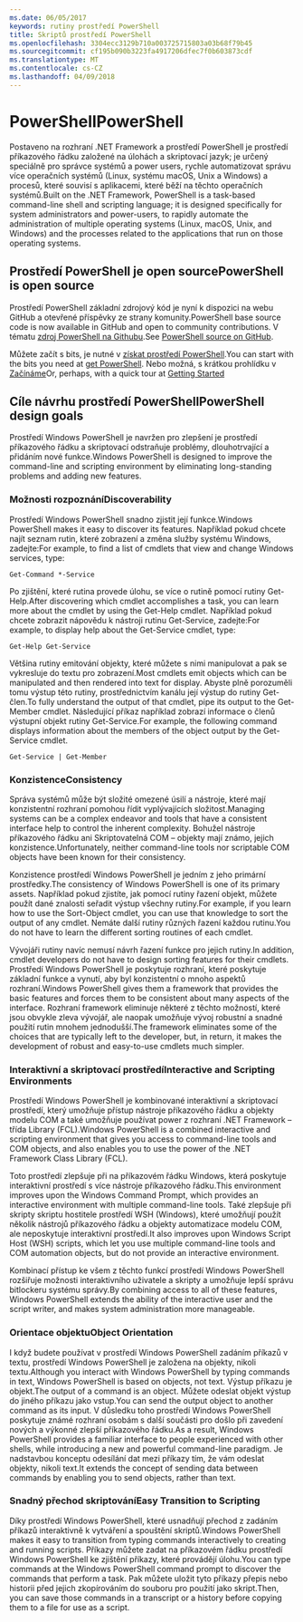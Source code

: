 ```yaml
---
ms.date: 06/05/2017
keywords: rutiny prostředí PowerShell
title: Skriptů prostředí PowerShell
ms.openlocfilehash: 3304ecc3129b710a003725715803a03b68f79b45
ms.sourcegitcommit: cf195b090b3223fa4917206dfec7f0b603873cdf
ms.translationtype: MT
ms.contentlocale: cs-CZ
ms.lasthandoff: 04/09/2018
---
```

# <a name="powershell"></a><span data-ttu-id="60d31-103">PowerShell</span><span class="sxs-lookup"><span data-stu-id="60d31-103">PowerShell</span></span>

<span data-ttu-id="60d31-104">Postaveno na rozhraní .NET Framework a prostředí PowerShell je prostředí příkazového řádku založené na úlohách a skriptovací jazyk; je určený speciálně pro správce systémů a power users, rychle automatizovat správu více operačních systémů (Linux, systému macOS, Unix a Windows) a procesů, které souvisí s aplikacemi, které běží na těchto operačních systémů.</span><span class="sxs-lookup"><span data-stu-id="60d31-104">Built on the .NET Framework, PowerShell is a task-based command-line shell and scripting language; it is designed specifically for system administrators and power-users, to rapidly automate the administration of multiple operating systems (Linux, macOS, Unix, and Windows) and the processes related to the applications that run on those operating systems.</span></span>

## <a name="powershell-is-open-source"></a><span data-ttu-id="60d31-105">Prostředí PowerShell je open source</span><span class="sxs-lookup"><span data-stu-id="60d31-105">PowerShell is open source</span></span>

<span data-ttu-id="60d31-106">Prostředí PowerShell základní zdrojový kód je nyní k dispozici na webu GitHub a otevřené příspěvky ze strany komunity.</span><span class="sxs-lookup"><span data-stu-id="60d31-106">PowerShell base source code is now available in GitHub and open to community contributions.</span></span> <span data-ttu-id="60d31-107">V tématu [zdroj PowerShell na Githubu](https://github.com/powershell/powershell).</span><span class="sxs-lookup"><span data-stu-id="60d31-107">See [PowerShell source on GitHub](https://github.com/powershell/powershell).</span></span>

<span data-ttu-id="60d31-108">Můžete začít s bits, je nutné v [získat prostředí PowerShell](https://github.com/PowerShell/PowerShell#get-powershell).</span><span class="sxs-lookup"><span data-stu-id="60d31-108">You can start with the bits you need at [get PowerShell](https://github.com/PowerShell/PowerShell#get-powershell).</span></span>
<span data-ttu-id="60d31-109">Nebo možná, s krátkou prohlídku v [Začínáme](https://github.com/PowerShell/PowerShell/blob/master/docs/learning-powershell)</span><span class="sxs-lookup"><span data-stu-id="60d31-109">Or, perhaps, with a quick tour at [Getting Started](https://github.com/PowerShell/PowerShell/blob/master/docs/learning-powershell)</span></span>

## <a name="powershell-design-goals"></a><span data-ttu-id="60d31-110">Cíle návrhu prostředí PowerShell</span><span class="sxs-lookup"><span data-stu-id="60d31-110">PowerShell design goals</span></span>
<span data-ttu-id="60d31-111">Prostředí Windows PowerShell je navržen pro zlepšení je prostředí příkazového řádku a skriptovací odstraňuje problémy, dlouhotrvající a přidáním nové funkce.</span><span class="sxs-lookup"><span data-stu-id="60d31-111">Windows PowerShell is designed to improve the command-line and scripting environment by eliminating long-standing problems and adding new features.</span></span>

### <a name="discoverability"></a><span data-ttu-id="60d31-112">Možnosti rozpoznání</span><span class="sxs-lookup"><span data-stu-id="60d31-112">Discoverability</span></span>
<span data-ttu-id="60d31-113">Prostředí Windows PowerShell snadno zjistit její funkce.</span><span class="sxs-lookup"><span data-stu-id="60d31-113">Windows PowerShell makes it easy to discover its features.</span></span> <span data-ttu-id="60d31-114">Například pokud chcete najít seznam rutin, které zobrazení a změna služby systému Windows, zadejte:</span><span class="sxs-lookup"><span data-stu-id="60d31-114">For example, to find a list of cmdlets that view and change Windows services, type:</span></span>

```
Get-Command *-Service
```

<span data-ttu-id="60d31-115">Po zjištění, které rutina provede úlohu, se více o rutině pomocí rutiny Get-Help.</span><span class="sxs-lookup"><span data-stu-id="60d31-115">After discovering which cmdlet accomplishes a task, you can learn more about the cmdlet by using the Get-Help cmdlet.</span></span> <span data-ttu-id="60d31-116">Například pokud chcete zobrazit nápovědu k nástroji rutinu Get-Service, zadejte:</span><span class="sxs-lookup"><span data-stu-id="60d31-116">For example, to display help about the Get-Service cmdlet, type:</span></span>

```
Get-Help Get-Service
```
<span data-ttu-id="60d31-117">Většina rutiny emitování objekty, které můžete s nimi manipulovat a pak se vykresluje do textu pro zobrazení.</span><span class="sxs-lookup"><span data-stu-id="60d31-117">Most cmdlets emit objects which can be manipulated and then rendered into text for display.</span></span> <span data-ttu-id="60d31-118">Abyste plně porozuměli tomu výstup této rutiny, prostřednictvím kanálu její výstup do rutiny Get-člen.</span><span class="sxs-lookup"><span data-stu-id="60d31-118">To fully understand the output of that cmdlet, pipe its output to the Get-Member cmdlet.</span></span> <span data-ttu-id="60d31-119">Následující příkaz například zobrazí informace o členů výstupní objekt rutiny Get-Service.</span><span class="sxs-lookup"><span data-stu-id="60d31-119">For example, the following command displays information about the members of the object output by the Get-Service cmdlet.</span></span>

```
Get-Service | Get-Member
```

### <a name="consistency"></a><span data-ttu-id="60d31-120">Konzistence</span><span class="sxs-lookup"><span data-stu-id="60d31-120">Consistency</span></span>
<span data-ttu-id="60d31-121">Správa systémů může být složité omezené úsilí a nástroje, které mají konzistentní rozhraní pomohou řídit vyplývajících složitost.</span><span class="sxs-lookup"><span data-stu-id="60d31-121">Managing systems can be a complex endeavor and tools that have a consistent interface help to control the inherent complexity.</span></span> <span data-ttu-id="60d31-122">Bohužel nástroje příkazového řádku ani Skriptovatelná COM – objekty mají známo, jejich konzistence.</span><span class="sxs-lookup"><span data-stu-id="60d31-122">Unfortunately, neither command-line tools nor scriptable COM objects have been known for their consistency.</span></span>

<span data-ttu-id="60d31-123">Konzistence prostředí Windows PowerShell je jedním z jeho primární prostředky.</span><span class="sxs-lookup"><span data-stu-id="60d31-123">The consistency of Windows PowerShell is one of its primary assets.</span></span> <span data-ttu-id="60d31-124">Například pokud zjistíte, jak pomocí rutiny řazení objekt, můžete použít dané znalosti seřadit výstup všechny rutiny.</span><span class="sxs-lookup"><span data-stu-id="60d31-124">For example, if you learn how to use the Sort-Object cmdlet, you can use that knowledge to sort the output of any cmdlet.</span></span> <span data-ttu-id="60d31-125">Nemáte další rutiny různých řazení každou rutinu.</span><span class="sxs-lookup"><span data-stu-id="60d31-125">You do not have to learn the different sorting routines of each cmdlet.</span></span>

<span data-ttu-id="60d31-126">Vývojáři rutiny navíc nemusí návrh řazení funkce pro jejich rutiny.</span><span class="sxs-lookup"><span data-stu-id="60d31-126">In addition, cmdlet developers do not have to design sorting features for their cmdlets.</span></span> <span data-ttu-id="60d31-127">Prostředí Windows PowerShell je poskytuje rozhraní, které poskytuje základní funkce a vynutí, aby byl konzistentní o mnoho aspektů rozhraní.</span><span class="sxs-lookup"><span data-stu-id="60d31-127">Windows PowerShell gives them a framework that provides the basic features and forces them to be consistent about many aspects of the interface.</span></span> <span data-ttu-id="60d31-128">Rozhraní framework eliminuje některé z těchto možností, které jsou obvykle zleva vývojář, ale naopak umožňuje vývoj robustní a snadné použití rutin mnohem jednodušší.</span><span class="sxs-lookup"><span data-stu-id="60d31-128">The framework eliminates some of the choices that are typically left to the developer, but, in return, it makes the development of robust and easy-to-use cmdlets much simpler.</span></span>

### <a name="interactive-and-scripting-environments"></a><span data-ttu-id="60d31-129">Interaktivní a skriptovací prostředí</span><span class="sxs-lookup"><span data-stu-id="60d31-129">Interactive and Scripting Environments</span></span>
<span data-ttu-id="60d31-130">Prostředí Windows PowerShell je kombinované interaktivní a skriptovací prostředí, který umožňuje přístup nástroje příkazového řádku a objekty modelu COM a také umožňuje používat power z rozhraní .NET Framework – třída Library (FCL).</span><span class="sxs-lookup"><span data-stu-id="60d31-130">Windows PowerShell is a combined interactive and scripting environment that gives you access to command-line tools and COM objects, and also enables you to use the power of the .NET Framework Class Library (FCL).</span></span>

<span data-ttu-id="60d31-131">Toto prostředí zlepšuje při na příkazovém řádku Windows, která poskytuje interaktivní prostředí s více nástroje příkazového řádku.</span><span class="sxs-lookup"><span data-stu-id="60d31-131">This environment improves upon the Windows Command Prompt, which provides an interactive environment with multiple command-line tools.</span></span> <span data-ttu-id="60d31-132">Také zlepšuje při skripty skriptu hostitele prostředí WSH (Windows), které umožňují použít několik nástrojů příkazového řádku a objekty automatizace modelu COM, ale neposkytuje interaktivní prostředí.</span><span class="sxs-lookup"><span data-stu-id="60d31-132">It also improves upon Windows Script Host (WSH) scripts, which let you use multiple command-line tools and COM automation objects, but do not provide an interactive environment.</span></span>

<span data-ttu-id="60d31-133">Kombinací přístup ke všem z těchto funkcí prostředí Windows PowerShell rozšiřuje možnosti interaktivního uživatele a skripty a umožňuje lepší správu bitlockeru systému správy.</span><span class="sxs-lookup"><span data-stu-id="60d31-133">By combining access to all of these features, Windows PowerShell extends the ability of the interactive user and the script writer, and makes system administration more manageable.</span></span>

### <a name="object-orientation"></a><span data-ttu-id="60d31-134">Orientace objektu</span><span class="sxs-lookup"><span data-stu-id="60d31-134">Object Orientation</span></span>
<span data-ttu-id="60d31-135">I když budete používat v prostředí Windows PowerShell zadáním příkazů v textu, prostředí Windows PowerShell je založena na objekty, nikoli textu.</span><span class="sxs-lookup"><span data-stu-id="60d31-135">Although you interact with Windows PowerShell by typing commands in text, Windows PowerShell is based on objects, not text.</span></span> <span data-ttu-id="60d31-136">Výstup příkazu je objekt.</span><span class="sxs-lookup"><span data-stu-id="60d31-136">The output of a command is an object.</span></span> <span data-ttu-id="60d31-137">Můžete odeslat objekt výstup do jiného příkazu jako vstup.</span><span class="sxs-lookup"><span data-stu-id="60d31-137">You can send the output object to another command as its input.</span></span> <span data-ttu-id="60d31-138">V důsledku toho prostředí Windows PowerShell poskytuje známé rozhraní osobám s další součásti pro došlo při zavedení nových a výkonné zlepší příkazového řádku.</span><span class="sxs-lookup"><span data-stu-id="60d31-138">As a result, Windows PowerShell provides a familiar interface to people experienced with other shells, while introducing a new and powerful command-line paradigm.</span></span> <span data-ttu-id="60d31-139">Je nadstavbou konceptu odesílání dat mezi příkazy tím, že vám odeslat objekty, nikoli text.</span><span class="sxs-lookup"><span data-stu-id="60d31-139">It extends the concept of sending data between commands by enabling you to send objects, rather than text.</span></span>

### <a name="easy-transition-to-scripting"></a><span data-ttu-id="60d31-140">Snadný přechod skriptování</span><span class="sxs-lookup"><span data-stu-id="60d31-140">Easy Transition to Scripting</span></span>
<span data-ttu-id="60d31-141">Díky prostředí Windows PowerShell, které usnadňují přechod z zadáním příkazů interaktivně k vytváření a spouštění skriptů.</span><span class="sxs-lookup"><span data-stu-id="60d31-141">Windows PowerShell makes it easy to transition from typing commands interactively to creating and running scripts.</span></span> <span data-ttu-id="60d31-142">Příkazy můžete zadat na příkazovém řádku prostředí Windows PowerShell ke zjištění příkazy, které provádějí úlohu.</span><span class="sxs-lookup"><span data-stu-id="60d31-142">You can type commands at the Windows PowerShell command prompt to discover the commands that perform a task.</span></span> <span data-ttu-id="60d31-143">Pak můžete uložit tyto příkazy přepis nebo historii před jejich zkopírováním do souboru pro použití jako skript.</span><span class="sxs-lookup"><span data-stu-id="60d31-143">Then, you can save those commands in a transcript or a history before copying them to a file for use as a script.</span></span>